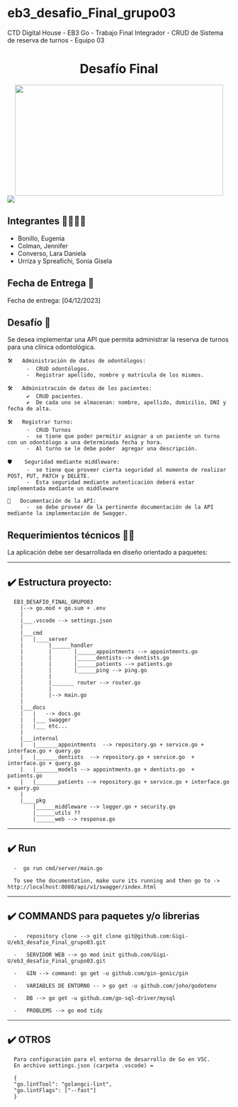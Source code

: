 # eb3_desafio_Final_grupo03
CTD Digital House - EB3 Go  - Trabajo Final Integrador  - CRUD de Sistema de reserva de turnos - Equipo 03

<h1 align="center">Desafío Final</h1>

<div align="center">
  <img src="https://github.com/Gigi-U/eb3_desafio_Final_grupo03/assets/87839629/8634a63a-d2f2-4c08-b4a5-9c8c000502db" width="470" height="250">
</div>

<img src="https://img.shields.io/badge/Go-1.20+-00ADD8?style=for-the-badge&logo=go">
<div>   

  ## Integrantes 🤜🏼🤛🏼
  - Bonillo, Eugenia  
  - Colman, Jennifer
  - Converso, Lara Daniela
  - Urriza y Spreafichi, Sonia Gisela  
      
  ## Fecha de Entrega 📅
  Fecha de entrega: [04/12/2023]
</div>

<div>
  
  ## Desafío 🚀
  <p>
Se desea implementar una API que permita administrar la reserva de turnos para una clínica
odontológica.
  </p>

    🛠️   Administración de datos de odontólogos: 
          -  CRUD odontólogos. 
          -  Registrar apellido, nombre y matrícula de los mismos.    
     
    🛠️   Administración de datos de los pacientes:     
          ✔️  CRUD pacientes. 
          ✔️  De cada uno se almacenan: nombre, apellido, domicilio, DNI y fecha de alta. 
          
    🛠️   Registrar turno: 
          -  CRUD Turnos
          -  se tiene que poder permitir asignar a un paciente un turno con un odontólogo a una determinada fecha y hora. 
          -  Al turno se le debe poder  agregar una descripción. 

    🛡️    Seguridad mediante middleware: 
          -  se tiene que proveer cierta seguridad al momento de realizar POST, PUT, PATCH y DELETE. 
          -  Esta seguridad mediante autenticación deberá estar implementada mediante un middleware
    
    📝   Documentación de la API: 
          -  se debe proveer de la pertinente documentación de la API mediante la implementación de Swagger.

  ## Requerimientos técnicos 🚀🚀

La aplicación debe ser desarrollada en diseño orientado a paquetes:    
  
-------------------------------------------------------------------------------------------
✔️ Estructura proyecto: 
-------------------------------------------------------------------------------------------


      EB3_DESAFIO_FINAL_GRUPO03
        |--> go.mod + go.sum + .env
        |
        |___.vscode --> settings.json
        |   
        |___cmd
        |   |____server
        |        |______handler
        |        |       |______appointments --> appointments.go
        |        |       |______dentists--> dentists.go
        |        |       |______patients --> patients.go
        |        |       |______ping --> ping.go
        |        |
        |        |_______ router --> router.go
        |        |          
        |        |--> main.go
        |
        |___docs
        |   |   --> docs.go
        |   |___ swagger
        |   |___ etc...
        |
        |___internal
        |   |_______appointments  --> repository.go + service.go + interface.go + query.go
        |   |_______dentists  --> repository.go + service.go  + interface.go + query.go
        |   |_______models --> appointments.go + dentists.go  + patients.go 
        |   |_______patients --> repository.go + service.go + interface.go + query.go
        |
        |____pkg
            |______middleware --> logger.go + security.go
            |______utils ??
            |______web --> response.go


-------------------------------------------------------------------------------------------
✔️ Run
-------------------------------------------------------------------------------------------
      -  go run cmd/server/main.go

      To see the documentation, make sure its running and then go to -> http://localhost:8080/api/v1/swagger/index.html

-------------------------------------------------------------------------------------------
✔️ COMMANDS para paquetes y/o librerias
-------------------------------------------------------------------------------------------
      -   repository clone --> git clone git@github.com:Gigi-U/eb3_desafio_Final_grupo03.git

      -   SERVIDOR WEB --> go mod init github.com/Gigi-U/eb3_desafio_Final_grupo03.git

      -   GIN --> command: go get -u github.com/gin-gonic/gin  

      -   VARIABLES DE ENTORNO -- > go get -u github.com/joho/godotenv

      -   DB --> go get -u github.com/go-sql-driver/mysql

      -   PROBLEMS --> go mod tidy


-------------------------------------------------------------------------------------------
✔️ OTROS
-------------------------------------------------------------------------------------------

      Para configuración para el entorno de desarrollo de Go en VSC.
      En archivo settings.json (carpeta .vscode) =

      {
      "go.lintTool": "golangci-lint",
      "go.lintFlags": ["--fast"]
      } 
